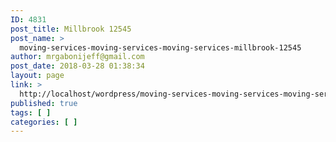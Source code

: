 ```yaml
---
ID: 4831
post_title: Millbrook 12545
post_name: >
  moving-services-moving-services-moving-services-millbrook-12545
author: mrgabonijeff@gmail.com
post_date: 2018-03-28 01:38:34
layout: page
link: >
  http://localhost/wordpress/moving-services-moving-services-moving-services-millbrook-12545/
published: true
tags: [ ]
categories: [ ]
---
```

